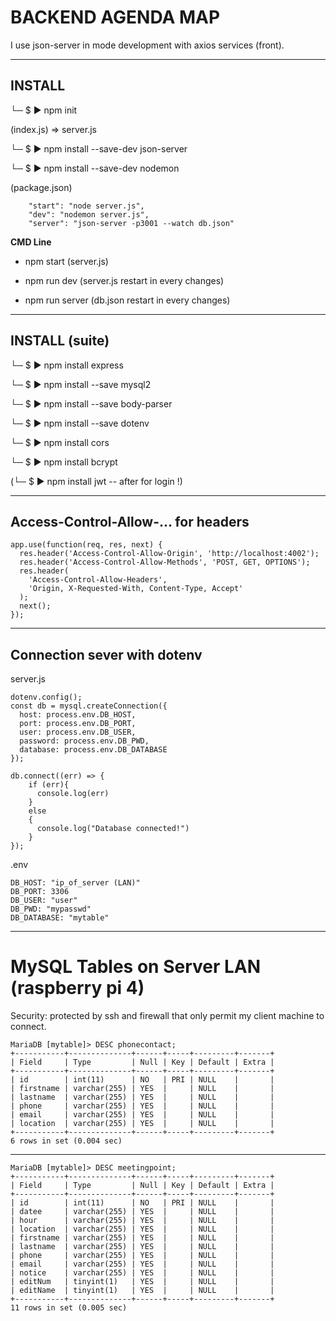 # BACKEND AGENDA MAP

I use json-server in mode development with axios services (front).

---

## INSTALL

└─ $ ▶ npm init

(index.js) => server.js

└─ $ ▶ npm install --save-dev json-server

└─ $ ▶ npm install --save-dev nodemon

(package.json)

```
	"start": "node server.js",
	"dev": "nodemon server.js",
	"server": "json-server -p3001 --watch db.json"
```

**CMD Line**

- npm start (server.js)

- npm run dev (server.js restart in every changes)

- npm run server (db.json restart in every changes)

---

## INSTALL (suite)

└─ $ ▶ npm install express

└─ $ ▶ npm install --save mysql2

└─ $ ▶ npm install --save body-parser

└─ $ ▶ npm install --save dotenv

└─ $ ▶ npm install cors

└─ $ ▶ npm install bcrypt

(└─ $ ▶ npm install jwt -- after for login !)

---

## Access-Control-Allow-... for headers

```
app.use(function(req, res, next) {
  res.header('Access-Control-Allow-Origin', 'http://localhost:4002');
  res.header('Access-Control-Allow-Methods', 'POST, GET, OPTIONS');
  res.header(
    'Access-Control-Allow-Headers',
    'Origin, X-Requested-With, Content-Type, Accept'
  );
  next();
});
```

---

## Connection sever with dotenv

server.js

```
dotenv.config();
const db = mysql.createConnection({
  host: process.env.DB_HOST,
  port: process.env.DB_PORT,
  user: process.env.DB_USER,
  password: process.env.DB_PWD,
  database: process.env.DB_DATABASE
});

db.connect((err) => {
    if (err){
      console.log(err)
    }
    else
    {
      console.log("Database connected!")
    }
});
```

.env

```
DB_HOST: "ip_of_server (LAN)"
DB_PORT: 3306
DB_USER: "user"
DB_PWD: "mypasswd"
DB_DATABASE: "mytable"
```

---

# MySQL Tables on Server LAN (raspberry pi 4)

Security: protected by ssh and firewall that only permit my client machine to connect.

```
MariaDB [mytable]> DESC phonecontact;
+-----------+--------------+------+-----+---------+-------+
| Field     | Type         | Null | Key | Default | Extra |
+-----------+--------------+------+-----+---------+-------+
| id        | int(11)      | NO   | PRI | NULL    |       |
| firstname | varchar(255) | YES  |     | NULL    |       |
| lastname  | varchar(255) | YES  |     | NULL    |       |
| phone     | varchar(255) | YES  |     | NULL    |       |
| email     | varchar(255) | YES  |     | NULL    |       |
| location  | varchar(255) | YES  |     | NULL    |       |
+-----------+--------------+------+-----+---------+-------+
6 rows in set (0.004 sec)

```

---

```
MariaDB [mytable]> DESC meetingpoint;
+-----------+--------------+------+-----+---------+-------+
| Field     | Type         | Null | Key | Default | Extra |
+-----------+--------------+------+-----+---------+-------+
| id        | int(11)      | NO   | PRI | NULL    |       |
| datee     | varchar(255) | YES  |     | NULL    |       |
| hour      | varchar(255) | YES  |     | NULL    |       |
| location  | varchar(255) | YES  |     | NULL    |       |
| firstname | varchar(255) | YES  |     | NULL    |       |
| lastname  | varchar(255) | YES  |     | NULL    |       |
| phone     | varchar(255) | YES  |     | NULL    |       |
| email     | varchar(255) | YES  |     | NULL    |       |
| notice    | varchar(255) | YES  |     | NULL    |       |
| editNum   | tinyint(1)   | YES  |     | NULL    |       |
| editName  | tinyint(1)   | YES  |     | NULL    |       |
+-----------+--------------+------+-----+---------+-------+
11 rows in set (0.005 sec)

```

